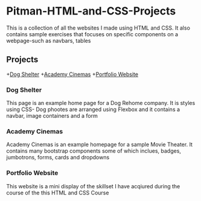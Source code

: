 # Pitman-HTML-and-CSS-Projects
This is a collection of all the websites I made using HTML and CSS. It also contains sample exercises that focuses on specific components on a webpage-such as navbars, tables

## Projects
+[Dog Shelter](https://github.com/yomola/Pitman-HTML-and-CSS-Projects/tree/main/Basic_HTML_and_CSS/One-Page%20Website)
+[Academy Cinemas](https://github.com/yomola/Pitman-HTML-and-CSS-Projects/tree/main/Basic_HTML_and_CSS/bootstrap4_project)
+[Portfolio Website](https://github.com/yomola/Pitman-HTML-and-CSS-Projects/tree/main/Basic_HTML_and_CSS/Portfolio%20Website%20Adebayo)

### Dog Shelter
This page is an example home page for a Dog Rehome company. It is styles using CSS- Dog phootes are arranged using Flexbox and it contains a navbar, image containers and a form

### Academy Cinemas
Academy Cinemas is an example homepage for a sample Movie Theater. It contains many bootstrap components some of which inclues, badges, jumbotrons, forms, cards and dropdowns

### Portfolio Website
This website is a mini display of the skillset I have acqiured during the course of the this HTML and CSS Course
